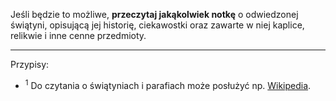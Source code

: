 Jeśli będzie to możliwe, **przeczytaj jakąkolwiek notkę** o odwiedzonej świątyni, opisującą jej historię, ciekawostki oraz zawarte w niej kaplice, relikwie i inne cenne przedmioty.

---
Przypisy:

- <sup>1</sup> Do czytania o świątyniach i parafiach może posłużyć np. <a target="_blank" href="https://pl.wikipedia.org/wiki/Kategoria:Diecezje_rzymskokatolickie_w_Polsce">Wikipedia</a>.
